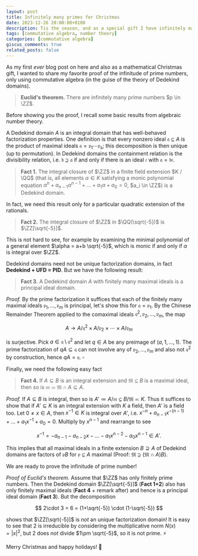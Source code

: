 ```yaml
---
layout: post
title: Infinitely many primes for Christmas
date: 2023-12-26 20:00:00+0100
description: Tis the season, and as a special gift I have infinitely many prime numbers for you using commutative algebra!
tags: [commutative algebra, number theory]
categories: [commutative algebra]
giscus_comments: true
related_posts: false
---
```


As my first _ever_ blog post on here and also as a mathematical Christmas gift, I wanted to share my favorite proof of the infinitude of prime numbers, only using commutative algebra (in the guise of the theory of Dedekind domains).

> **Euclid's theorem.** There are infinitely many prime numbers $p \in \ZZ$.

Before showing you the proof, I recall some basic results from algebraic number theory.

A Dedekind domain $A$ is an integral domain that has well-behaved factorization properties. One definition is that every nonzero ideal $\mathfrak a \subseteq A$ is the product of maximal ideals $\mathfrak a = \mathfrak p_1 \dotsm \mathfrak p_s$; this decomposition is then unique (up to permutation). In Dedekind domains the containment relation is the divisibility relation, i.e. $\mathfrak b \supseteq \mathfrak a$ if and only if there is an ideal $\mathfrak c$ with $\mathfrak a = \mathfrak b \mathfrak c$.

> **Fact 1.** The integral closure of $\ZZ$ in a finite field extension $K / \QQ$ (that is, all elements $\alpha \in K$ satisfying a monic polynomial equation $\alpha^n + a_{n-1}\alpha^{n-1} + \dots + a_1\alpha + a_0 = 0$, $a_i \in \ZZ$) is a Dedekind domain.

In fact, we need this result only for a particular quadratic extension of the rationals.

> **Fact 2.** The integral closure of $\ZZ$ in $\QQ(\sqrt{-5})$ is $\ZZ[\sqrt{-5}]$.

This is not hard to see, for example by examining the minimal polynomial of a general element $\alpha = a+b \sqrt{-5}$, which is monic if and only if $\alpha$ is integral over $\ZZ$.

Dedekind domains need not be unique factorization domains, in fact **Dedekind + UFD = PID**. But we have the following result:

> **Fact 3.** A Dedekind domain $A$ with finitely many maximal ideals is a principal ideal domain.

_Proof._ By the prime factorization it suffices that each of the finitely many maximal ideals $\mathfrak p_1,\dots,\mathfrak p_m$ is principal, let's show this for $\mathfrak q = \mathfrak p_1$. By the Chinese Remainder Theorem applied to the comaximal ideals $\mathfrak q^2, \mathfrak p_2, \dots, \mathfrak p_m$, the map

$$
A \to A/\mathfrak q^2 \times A/\mathfrak p_2 \times \dotsm \times A/\mathfrak p_m
$$

is surjective. Pick $a \in \mathfrak q \setminus \mathfrak q^2$ and let $q \in A$ be any preimage of $(a,1,\dots,1)$. The prime factorization of $qA \subseteq \mathfrak q$ can not involve any of $\mathfrak p_2, \dots, \mathfrak p_m$ and also not $\mathfrak q^2$ by construction, hence $qA = \mathfrak q$. $\square$

Finally, we need the following easy fact

> **Fact 4.** If $A \subseteq B$ is an integral extension and $\mathfrak M \subseteq B$ is a maximal ideal, then so is $\mathfrak m \coloneqq \mathfrak M \cap A \subseteq A$.

_Proof._ If $A \subseteq B$ is integral, then so is $A' \coloneqq A/ \mathfrak m \subseteq B / \mathfrak M \eqqcolon K$. Thus it suffices to show that if $A' \subseteq K$ is an integral extension with $K$ a field, then $A'$ is a field too. Let $0 \neq x \in A$, then $x^{-1} \in K$ is integral over $A'$, i.e. $x^{-n} + a_{n-1}x^{-(n-1)} + \dots + a_1x^{-1} + a_0 = 0$. Multiply by $x^{n-1}$ and rearrange to see

$$
x^{-1} = -a_{n-1} - a_{n-2}x - \dots - a_1 x^{n-2} - a_0 x^{n-1} \in A'. \tag*{$\square$}
$$

This implies that all maximal ideals in a finite extension $B \supseteq A$ of Dedekind domains are factors of $\mathfrak p B$ for $\mathfrak p \subseteq A$ maximal (Proof: $\mathfrak M \supseteq (\mathfrak M \cap A)B$).

We are ready to prove the infinitude of prime number!

_Proof of Euclid's theorem._ Assume that $\ZZ$ has only finitely prime numbers. Then the Dedekind domain $\ZZ[\sqrt{-5}]$ (**Fact 1+2**) also has only finitely maximal ideals (**Fact 4** + remark after) and hence is a principal ideal domain (**Fact 3**). But the decomposition

$$
2\cdot 3 = 6 = (1+\sqrt{-5}) \cdot (1-\sqrt{-5})
$$

shows that $\ZZ[\sqrt{-5}]$ is _not_ an unique factorization domain! It is easy to see that $2$ is irreducible by considering the multiplicative norm $N(x) = \lvert x \rvert^2$, but $2$ does _not_ divide $1\pm \sqrt{-5}$, so it is not prime. :zap:

Merry Christmas and happy holidays! :christmas_tree:
